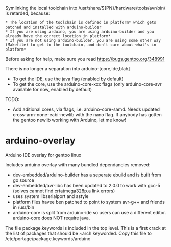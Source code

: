 Symlinking the local toolchain into /usr/share/${PN}/hardware/tools/avr/bin/ is retarded, because:

	* The location of the toolchain is defined in platform* which gets patched and installed with arduino-builder
	* If you are using arduino, you are using arduino-builder and you already have the correct location in platform*
	* If you are not using arduino-builder, you are using some other way (Makefile) to get to the toolchain, and don't care about what's in platform*

Before asking for help, make sure you read https://bugs.gentoo.org/348991

There is no longer a separation into arduino-[core,ide,blah]

* To get the IDE, use the java flag (enabled by default)
* To get the core, use the arduino-core-xxx flags (only arduino-core-avr available for now, enabled by default)

TODO:

* Add aditional cores, via flags, i.e. arduino-core-samd. Needs updated cross-arm-none-eabi-newlib with the nano flag. If anybody has gotten the gentoo newlib working with Arduino, let me know!

# arduino-overlay
Arduino IDE overlay for gentoo linux

Includes arduino overlay with many bundled dependancies removed:
 * dev-embedded/arduino-builder has a seperate ebuild and is built from go source
 * dev-embedded/avr-libc has been updated to 2.0.0 to work with gcc-5 (solves cannot find crtatmega328p.a link errors)
 * uses system libserialport and astyle
 * platform files havee ben patched to point to system avr-g++ and friends in /usr/bin
 * arduino-core is split from arduino-ide so users can use a different editor.  arduino-core does NOT require java.

The file package.keywords is included in the top level.  This is a first crack at the list of packages that should be ~arch keyworded.  Copy this file to /etc/portage/package.keywords/arduino
